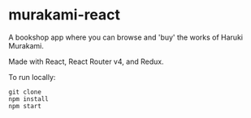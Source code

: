 # murakami-react

A bookshop app where you can browse and 'buy' the works of Haruki Murakami.  

Made with React, React Router v4, and Redux.

To run locally:

```
git clone  
npm install  
npm start  
```

<!--
Still working on deployment ...

Hosted on Heroku, as Github Pages [doesn't support client-side routing](create-react-app-buildpack).
Deployed to Heroku using [create-react-app-buildpack](https://github.com/mars/create-react-app-buildpack).
[Heroku fix](https://www.darraghoriordan.com/2017/04/30/create-react-app-react-router-and-heroku-the-404-gotcha/)
 -->
